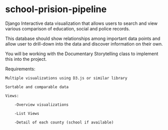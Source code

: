 school-prision-pipeline
=======================

Django Interactive data visualization that allows users to search and view various comparison of education, social and police records.

This database should show relationships among important data points and allow user to drill-down into the data and discover information on their own.

You will be working with the Documentary Storytelling class to implement this into the project.

Requirements:

	Multiple visualizations using D3.js or similar library
	
	Sortable and comparable data
	
	Views:
	
		-Overview visualizations
		
		-List Views
		
		-Detail of each county (school if available)
		

